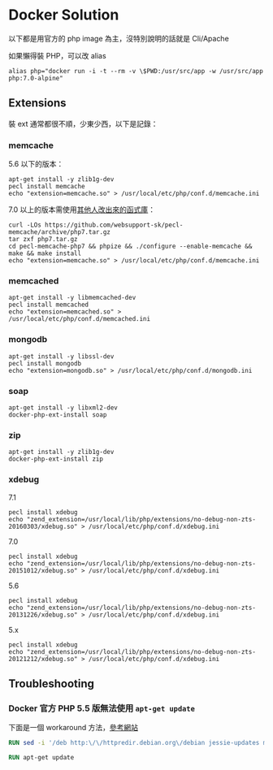 # Docker Solution

以下都是用官方的 php image 為主，沒特別說明的話就是 Cli/Apache

如果懶得裝 PHP，可以改 alias

    alias php="docker run -i -t --rm -v \$PWD:/usr/src/app -w /usr/src/app php:7.0-alpine"

## Extensions

裝 ext 通常都很不順，少東少西，以下是記錄：

### memcache

5.6 以下的版本： 

    apt-get install -y zlib1g-dev
    pecl install memcache
    echo "extension=memcache.so" > /usr/local/etc/php/conf.d/memcache.ini

7.0 以上的版本需使用[其他人改出來的函式庫](https://github.com/websupport-sk/pecl-memcache)：

    curl -LOs https://github.com/websupport-sk/pecl-memcache/archive/php7.tar.gz
    tar zxf php7.tar.gz
    cd pecl-memcache-php7 && phpize && ./configure --enable-memcache && make && make install
    echo "extension=memcache.so" > /usr/local/etc/php/conf.d/memcache.ini

### memcached

    apt-get install -y libmemcached-dev
    pecl install memcached
    echo "extension=memcached.so" > /usr/local/etc/php/conf.d/memcached.ini

### mongodb

    apt-get install -y libssl-dev 
    pecl install mongodb
    echo "extension=mongodb.so" > /usr/local/etc/php/conf.d/mongodb.ini

### soap

    apt-get install -y libxml2-dev
    docker-php-ext-install soap

### zip

    apt-get install -y zlib1g-dev
    docker-php-ext-install zip

### xdebug

7.1

    pecl install xdebug
    echo "zend_extension=/usr/local/lib/php/extensions/no-debug-non-zts-20160303/xdebug.so" > /usr/local/etc/php/conf.d/xdebug.ini

7.0

    pecl install xdebug
    echo "zend_extension=/usr/local/lib/php/extensions/no-debug-non-zts-20151012/xdebug.so" > /usr/local/etc/php/conf.d/xdebug.ini

5.6

    pecl install xdebug
    echo "zend_extension=/usr/local/lib/php/extensions/no-debug-non-zts-20131226/xdebug.so" > /usr/local/etc/php/conf.d/xdebug.ini 

5.x

    pecl install xdebug
    echo "zend_extension=/usr/local/lib/php/extensions/no-debug-non-zts-20121212/xdebug.so" > /usr/local/etc/php/conf.d/xdebug.ini 

## Troubleshooting

### Docker 官方 PHP 5.5 版無法使用 `apt-get update`

下面是一個 workaround 方法，[參考網站](https://unix.stackexchange.com/questions/508724/failed-to-fetch-jessie-backports-repository/508791)  

```dockerfile
RUN sed -i '/deb http:\/\/httpredir.debian.org\/debian jessie-updates main/d' /etc/apt/sources.list

RUN apt-get update
```
